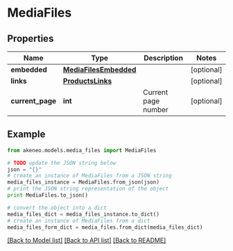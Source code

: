 # MediaFiles


## Properties
Name | Type | Description | Notes
------------ | ------------- | ------------- | -------------
**embedded** | [**MediaFilesEmbedded**](MediaFilesEmbedded.md) |  | [optional] 
**links** | [**ProductsLinks**](ProductsLinks.md) |  | [optional] 
**current_page** | **int** | Current page number | [optional] 

## Example

```python
from akeneo.models.media_files import MediaFiles

# TODO update the JSON string below
json = "{}"
# create an instance of MediaFiles from a JSON string
media_files_instance = MediaFiles.from_json(json)
# print the JSON string representation of the object
print MediaFiles.to_json()

# convert the object into a dict
media_files_dict = media_files_instance.to_dict()
# create an instance of MediaFiles from a dict
media_files_form_dict = media_files.from_dict(media_files_dict)
```
[[Back to Model list]](../README.md#documentation-for-models) [[Back to API list]](../README.md#documentation-for-api-endpoints) [[Back to README]](../README.md)


